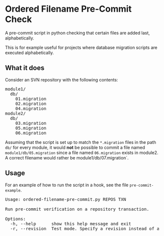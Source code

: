 Ordered Filename Pre-Commit Check
=================================

A pre-commit script in python checking that certain files are added last,
alphabetically.

This is for example useful for projects where database migration scripts are
executed alphabetically.

What it does
------------

Consider an SVN repository with the following contents:

<pre>
module1/
  db/
    01.migration
    02.migration
    04.migration
module2/
  db/
    03.migration
    05.migration
    06.migration
</pre>

Assuming that the script is set up to match the `*.migration` files in the path `db/`
for every module, it would **not** be possible to commit a file named
`module1/db/05.migration` since a file named `06.migration` exists in module2.
A correct filename would rather be module1/db/07.migration`.

Usage
-----

For an example of how to run the script in a hook, see the file `pre-commit-example`.

<pre>
Usage: ordered-filename-pre-commit.py REPOS TXN

Run pre-commit verification on a repository transaction.

Options:
  -h, --help      show this help message and exit
  -r, --revision  Test mode. Specify a revision instead of a transaction.
</pre>